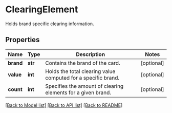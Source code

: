 # ClearingElement

Holds brand specific clearing information.
## Properties
Name | Type | Description | Notes
------------ | ------------- | ------------- | -------------
**brand** | **str** | Contains the brand of the card. | [optional] 
**value** | **int** | Holds the total clearing value computed for a specific brand. | [optional] 
**count** | **int** | Specifies the amount of clearing elements for a given brand. | [optional] 

[[Back to Model list]](../README.md#documentation-for-models) [[Back to API list]](../README.md#documentation-for-api-endpoints) [[Back to README]](../README.md)


